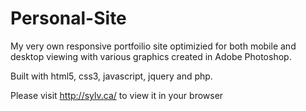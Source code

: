 # Personal-Site

My very own responsive portfoilio site optimizied for both mobile and desktop viewing with various graphics created in Adobe Photoshop.

Built with html5, css3, javascript, jquery and php.

Please visit http://sylv.ca/ to view it in your browser